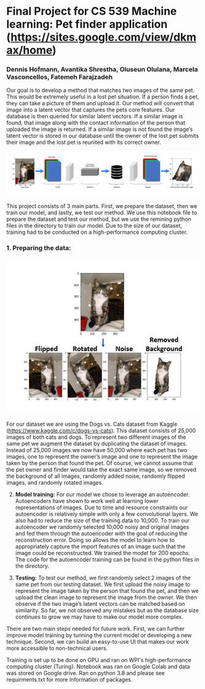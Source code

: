 # Final Project for CS 539 Machine learning: Pet finder application (https://sites.google.com/view/dkmax/home)
### Dennis Hofmann, Avantika Shrestha, Oluseun Olulana, Marcela Vasconcellos, Fatemeh Farajzadeh

Our goal is to develop a method that matches two images of the same pet. This would be extremely useful in a lost pet situation. If a person finds a pet, they can take a picture of them and upload it. Our method will convert that image into a latent vector that captures the pets core features. Our database is then queried for similar latent vectors. If a similar image is found, that image along with the contact information of the person that uploaded the image is returned. If a similar image is not found the image’s latent vector is stored in our database until the owner of the lost pet submits their image and the lost pet is reunited with its correct owner.

![Alt text](https://github.com/dhofmann34/CS539_Machine_Learning_Final_Project/blob/main/img/framework.jpg "Framework")

This project consists of 3 main parts. First, we prepare the dataset, then we train our model, and lastly, we test our method. We use this notebook file to prepare the dataset and test our method, but we use the remining python files in the directory to train our model. Due to the size of our dataset, training had to be conducted on a high-performance computing cluster.

### 1. <b>Preparing the data:</b>
![Alt text](https://github.com/dhofmann34/CS539_Machine_Learning_Final_Project/blob/main/img/data_processing.jpg "Data Augmentation")

For our dataset we are using the Dogs vs. Cats dataset from Kaggle (https://www.kaggle.com/c/dogs-vs-cats). This dataset consists of 25,000 images of both cats and dogs. To represent two different images of the same pet we augment the dataset by duplicating the dataset of images. Instead of 25,000 images we now have 50,000 where each pet has two images, one to represent the owner’s image and one to represent the image taken by the person that found the pet. Of course, we cannot assume that the pet owner and finder would take the exact same image, so we removed the background of all images, randomly added noise, randomly flipped images, and randomly rotated images.

2. <b>Model training:</b>
For our model we chose to leverage an autoencoder. Autoencoders have shown to work well at learning lower representations of images. Due to time and resource constraints our autoencoder is relatively simple with only a few convolutional layers. We also had to reduce the size of the training data to 10,000. To train our autoencoder we randomly selected 10,000 noisy and original images and fed them through the autoencoder with the goal of reducing the reconstruction error. Doing so allows the model to learn how to appropriately capture the import features of an image such that the image could be reconstructed. We trained the model for 200 epochs. The code for the autoencoder training can be found in the python files in the directory.

3. <b>Testing:</b>
To test our method, we first randomly select 2 images of the same pet from our testing dataset. We first upload the noisy image to represent the image taken by the person that found the pet, and then we upload the clean image to represent the image from the owner. We then observe if the two image’s latent vectors can be matched based on similarity. So far, we not observed any mistakes but as the database size continues to grow we may have to make our model more complex. 

There are two main steps needed for future work. First, we can further improve model training by tunning the current model or developing a new technique. Second, we can build an easy-to-use UI that makes our work more accessible to non-technical users. 

Training is set up to be done on GPU and ran on WPI's high-performance computing cluster (Turing). Notebook was ran on Google Colab and data was stored on Google drive. Ran on python 3.8 and please see requirments.txt for more information of packages.
